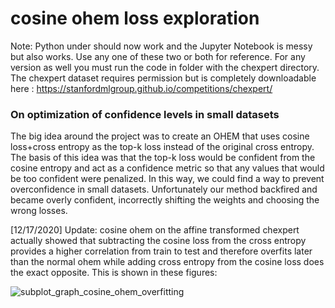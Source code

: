 # cosine ohem loss exploration
Note: Python under should now work and the Jupyter Notebook is messy but also works. Use any one of these two or both for reference. For any version as well you must run the code in folder with the chexpert directory. The chexpert dataset requires permission but is completely downloadable here : https://stanfordmlgroup.github.io/competitions/chexpert/

<h3>On optimization of confidence levels in small datasets</h3>

The big idea around the project was to create an OHEM that uses cosine loss+cross entropy as the top-k loss instead of the original cross entropy. The basis of this idea was that the top-k loss would be confident from the cosine entropy and act as a confidence metric so that any values that would be too confident were penalized. In this way, we could find a way to prevent overconfidence in small datasets. Unfortunately our method backfired and became overly confident, incorrectly shifting the weights and choosing the wrong losses. 

[12/17/2020] Update: cosine ohem on the affine transformed chexpert actually showed that subtracting the cosine loss from the cross entropy provides a higher correlation from train to test and therefore overfits later than the normal ohem while adding cross entropy from the cosine loss does the exact opposite. This is shown in these figures:

![subplot_graph_cosine_ohem_overfitting](https://user-images.githubusercontent.com/59486373/102566213-0e65bb00-40ad-11eb-9e70-f07d2d84fd5d.png)



